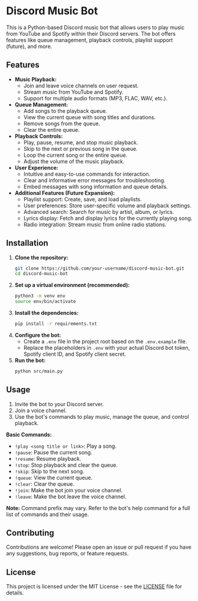 # Discord Music Bot

This is a Python-based Discord music bot that allows users to play music from YouTube and Spotify within their Discord servers. The bot offers features like queue management, playback controls, playlist support (future), and more.

## Features

* **Music Playback:**
    * Join and leave voice channels on user request.
    * Stream music from YouTube and Spotify.
    * Support for multiple audio formats (MP3, FLAC, WAV, etc.).
* **Queue Management:**
    * Add songs to the playback queue.
    * View the current queue with song titles and durations.
    * Remove songs from the queue.
    * Clear the entire queue.
* **Playback Controls:**
    * Play, pause, resume, and stop music playback.
    * Skip to the next or previous song in the queue.
    * Loop the current song or the entire queue.
    * Adjust the volume of the music playback.
* **User Experience:**
    * Intuitive and easy-to-use commands for interaction.
    * Clear and informative error messages for troubleshooting.
    * Embed messages with song information and queue details.
* **Additional Features (Future Expansion):**
    * Playlist support: Create, save, and load playlists.
    * User preferences: Store user-specific volume and playback settings.
    * Advanced search: Search for music by artist, album, or lyrics.
    * Lyrics display: Fetch and display lyrics for the currently playing song.
    * Radio integration: Stream music from online radio stations.

## Installation

1. **Clone the repository:**
   ```bash
   git clone https://github.com/your-username/discord-music-bot.git
   cd discord-music-bot
   ```
2. **Set up a virtual environment (recommended):**
   ```bash
   python3 -m venv env
   source env/bin/activate
   ```
3. **Install the dependencies:**
   ```bash
   pip install -r requirements.txt
   ```
4. **Configure the bot:**
   * Create a `.env` file in the project root based on the `.env.example` file.
   * Replace the placeholders in `.env` with your actual Discord bot token, Spotify client ID, and Spotify client secret.
5. **Run the bot:**
   ```bash
   python src/main.py
   ```

## Usage

1. Invite the bot to your Discord server.
2. Join a voice channel.
3. Use the bot's commands to play music, manage the queue, and control playback.

**Basic Commands:**

* `!play <song title or link>`: Play a song.
* `!pause`: Pause the current song.
* `!resume`: Resume playback.
* `!stop`: Stop playback and clear the queue.
* `!skip`: Skip to the next song.
* `!queue`: View the current queue.
* `!clear`: Clear the queue.
* `!join`: Make the bot join your voice channel.
* `!leave`: Make the bot leave the voice channel.

**Note:** Command prefix may vary. Refer to the bot's help command for a full list of commands and their usage.

## Contributing

Contributions are welcome! Please open an issue or pull request if you have any suggestions, bug reports, or feature requests.

## License

This project is licensed under the MIT License - see the [LICENSE](LICENSE) file for details.
